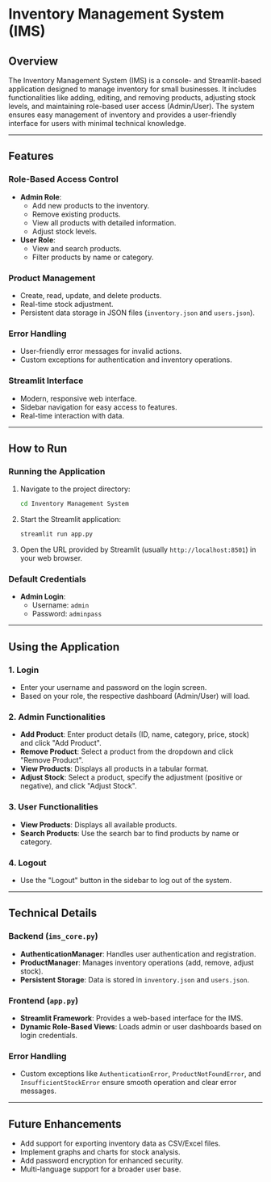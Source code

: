 # Inventory Management System (IMS)

## **Overview**
The Inventory Management System (IMS) is a console- and Streamlit-based application designed to manage inventory for small businesses. It includes functionalities like adding, editing, and removing products, adjusting stock levels, and maintaining role-based user access (Admin/User). The system ensures easy management of inventory and provides a user-friendly interface for users with minimal technical knowledge.

---

## **Features**

### **Role-Based Access Control**
- **Admin Role**:
  - Add new products to the inventory.
  - Remove existing products.
  - View all products with detailed information.
  - Adjust stock levels.
- **User Role**:
  - View and search products.
  - Filter products by name or category.

### **Product Management**
- Create, read, update, and delete products.
- Real-time stock adjustment.
- Persistent data storage in JSON files (`inventory.json` and `users.json`).

### **Error Handling**
- User-friendly error messages for invalid actions.
- Custom exceptions for authentication and inventory operations.

### **Streamlit Interface**
- Modern, responsive web interface.
- Sidebar navigation for easy access to features.
- Real-time interaction with data.

---

## **How to Run**

### **Running the Application**
1. Navigate to the project directory:
   ```bash
   cd Inventory Management System
   ```
2. Start the Streamlit application:
   ```bash
   streamlit run app.py
   ```
3. Open the URL provided by Streamlit (usually `http://localhost:8501`) in your web browser.

### **Default Credentials**
- **Admin Login**:
  - Username: `admin`
  - Password: `adminpass`

---

## **Using the Application**

### **1. Login**
- Enter your username and password on the login screen.
- Based on your role, the respective dashboard (Admin/User) will load.

### **2. Admin Functionalities**
- **Add Product**: Enter product details (ID, name, category, price, stock) and click "Add Product".
- **Remove Product**: Select a product from the dropdown and click "Remove Product".
- **View Products**: Displays all products in a tabular format.
- **Adjust Stock**: Select a product, specify the adjustment (positive or negative), and click "Adjust Stock".

### **3. User Functionalities**
- **View Products**: Displays all available products.
- **Search Products**: Use the search bar to find products by name or category.

### **4. Logout**
- Use the "Logout" button in the sidebar to log out of the system.

---

## **Technical Details**

### **Backend (`ims_core.py`)**
- **AuthenticationManager**: Handles user authentication and registration.
- **ProductManager**: Manages inventory operations (add, remove, adjust stock).
- **Persistent Storage**: Data is stored in `inventory.json` and `users.json`.

### **Frontend (`app.py`)**
- **Streamlit Framework**: Provides a web-based interface for the IMS.
- **Dynamic Role-Based Views**: Loads admin or user dashboards based on login credentials.

### **Error Handling**
- Custom exceptions like `AuthenticationError`, `ProductNotFoundError`, and `InsufficientStockError` ensure smooth operation and clear error messages.

---

## **Future Enhancements**
- Add support for exporting inventory data as CSV/Excel files.
- Implement graphs and charts for stock analysis.
- Add password encryption for enhanced security.
- Multi-language support for a broader user base.

